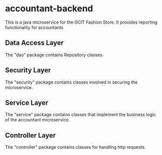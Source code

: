 # accountant-backend

This is a java microservice for the GCIT Fashion Store. It provides reporting functionality for accountants

## Data Access Layer
The "dao" package contains Repository classes.

## Security Layer
The "security" package contains classes involved in securing the microservice. 

## Service Layer

The "service" package contains classes that implement the business logic of the accountant microservice. 

## Controller Layer

The "controller" package contains classes for handling http requests.








